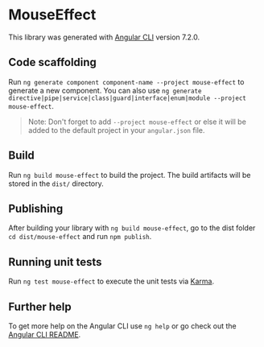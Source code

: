 # MouseEffect

This library was generated with [Angular CLI](https://github.com/angular/angular-cli) version 7.2.0.

## Code scaffolding

Run `ng generate component component-name --project mouse-effect` to generate a new component. You can also use `ng generate directive|pipe|service|class|guard|interface|enum|module --project mouse-effect`.
> Note: Don't forget to add `--project mouse-effect` or else it will be added to the default project in your `angular.json` file. 

## Build

Run `ng build mouse-effect` to build the project. The build artifacts will be stored in the `dist/` directory.

## Publishing

After building your library with `ng build mouse-effect`, go to the dist folder `cd dist/mouse-effect` and run `npm publish`.

## Running unit tests

Run `ng test mouse-effect` to execute the unit tests via [Karma](https://karma-runner.github.io).

## Further help

To get more help on the Angular CLI use `ng help` or go check out the [Angular CLI README](https://github.com/angular/angular-cli/blob/master/README.md).
